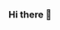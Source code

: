 ### Hi there 👋

<!--

- 🔭 I’m currently still on sias university
- 🌱 I’m currently learning how to become the king of code writing
- 👯 I’m looking to collaborate on ...
- 🤔 I’m looking for help with python ctypes
- 📫 How to reach me: 2898740291@qq.com
- ⚡ Fun fact: 21st  the world's top competitive eaters.

-->

